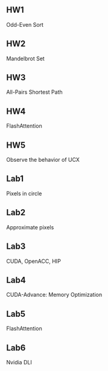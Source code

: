 ## HW1
Odd-Even Sort

## HW2
Mandelbrot Set

## HW3
All-Pairs Shortest Path

## HW4
FlashAttention

## HW5
Observe the behavior of UCX

## Lab1
Pixels in circle

## Lab2
Approximate pixels

## Lab3
CUDA, OpenACC, HIP

## Lab4
CUDA-Advance: Memory Optimization

## Lab5
FlashAttention

## Lab6
Nvidia DLI
